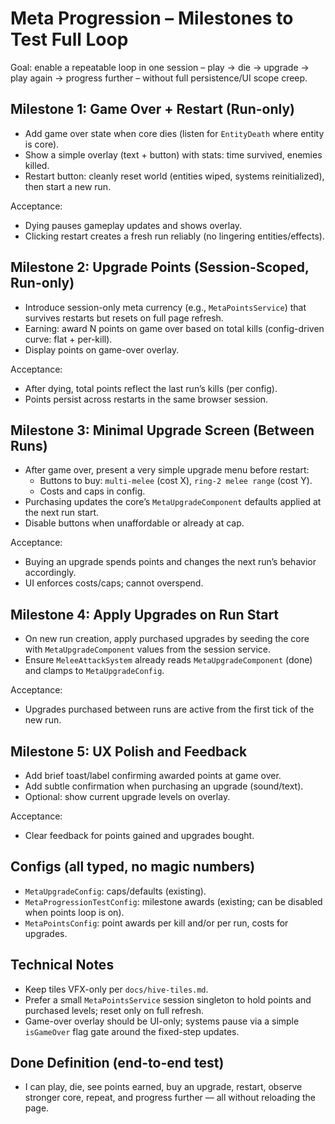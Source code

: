 # Meta Progression – Milestones to Test Full Loop

Goal: enable a repeatable loop in one session – play → die → upgrade → play again → progress further – without full persistence/UI scope creep.

## Milestone 1: Game Over + Restart (Run-only)
- Add game over state when core dies (listen for `EntityDeath` where entity is core).
- Show a simple overlay (text + button) with stats: time survived, enemies killed.
- Restart button: cleanly reset world (entities wiped, systems reinitialized), then start a new run.

Acceptance:
- Dying pauses gameplay updates and shows overlay.
- Clicking restart creates a fresh run reliably (no lingering entities/effects).

## Milestone 2: Upgrade Points (Session-Scoped, Run-only)
- Introduce session-only meta currency (e.g., `MetaPointsService`) that survives restarts but resets on full page refresh.
- Earning: award N points on game over based on total kills (config-driven curve: flat + per-kill).
- Display points on game-over overlay.

Acceptance:
- After dying, total points reflect the last run’s kills (per config).
- Points persist across restarts in the same browser session.

## Milestone 3: Minimal Upgrade Screen (Between Runs)
- After game over, present a very simple upgrade menu before restart:
  - Buttons to buy: `multi-melee` (cost X), `ring-2 melee range` (cost Y).
  - Costs and caps in config.
- Purchasing updates the core’s `MetaUpgradeComponent` defaults applied at the next run start.
- Disable buttons when unaffordable or already at cap.

Acceptance:
- Buying an upgrade spends points and changes the next run’s behavior accordingly.
- UI enforces costs/caps; cannot overspend.

## Milestone 4: Apply Upgrades on Run Start
- On new run creation, apply purchased upgrades by seeding the core with `MetaUpgradeComponent` values from the session service.
- Ensure `MeleeAttackSystem` already reads `MetaUpgradeComponent` (done) and clamps to `MetaUpgradeConfig`.

Acceptance:
- Upgrades purchased between runs are active from the first tick of the new run.

## Milestone 5: UX Polish and Feedback
- Add brief toast/label confirming awarded points at game over.
- Add subtle confirmation when purchasing an upgrade (sound/text).
- Optional: show current upgrade levels on overlay.

Acceptance:
- Clear feedback for points gained and upgrades bought.

## Configs (all typed, no magic numbers)
- `MetaUpgradeConfig`: caps/defaults (existing).
- `MetaProgressionTestConfig`: milestone awards (existing; can be disabled when points loop is on).
- `MetaPointsConfig`: point awards per kill and/or per run, costs for upgrades.

## Technical Notes
- Keep tiles VFX-only per `docs/hive-tiles.md`.
- Prefer a small `MetaPointsService` session singleton to hold points and purchased levels; reset only on full refresh.
- Game-over overlay should be UI-only; systems pause via a simple `isGameOver` flag gate around the fixed-step updates.

## Done Definition (end-to-end test)
- I can play, die, see points earned, buy an upgrade, restart, observe stronger core, repeat, and progress further — all without reloading the page.

